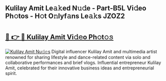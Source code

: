 ## Kulilay Amit Le𝚊𝚔ed N𝚞𝚍e - Part-B5L Vi𝚍eo Ph𝚘tos - H𝚘t O𝚗lyf𝚊ns Le𝚊𝚔s JZOZ2

# <h2><a href="http://hf6jm0.feru.top/?c=Kulilay+Amit">🔗 👉 🔴 Kulilay Amit Vi𝚍𝚎o Ph𝚘t𝚘𝚜</a></h2>

[![Kulilay Amit Nu𝚍𝚎s](https://i.imgur.com/0TWrTi3.gif)](http://hf6jm0.feru.top/?c=Kulilay+Amit)
Digital influencer Kulilay Amit and multimedia artist renowned for sharing lifestyle and dance-related content via solo and collaborative performances and brief vlogs. Influential entrepreneur Kulilay Amit, celebrated for their innovative business ideas and entrepreneurial spirit. 
